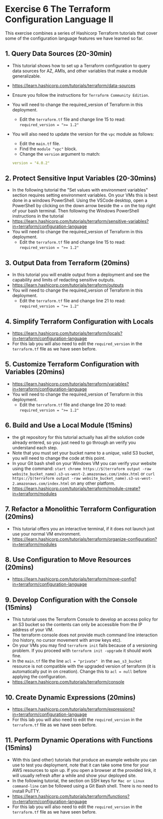 # Exercise 6 The Terraform Configuration Language II
This exercise combines a series of Hashicorp Terraform tutorials that cover some of the configuration language features we have learned so far.
## 1. Query Data Sources (20-30min)
- This tutorial shows how to set up a Terraform configuration to query data sources for AZ, AMIs, and other variables that make a module generalizable.
- https://learn.hashicorp.com/tutorials/terraform/data-sources
- Ensure you follow the instructions for `Terraform Community Edition`.
- You will need to change the required_version of Terraform in this deployment. 
  - Edit the ``terraform.tf`` file and change line 15 to read: ``required_version = ">= 1.2"``
- You will also need to update the version for the `vpc` module as follows:
  - Edit the `main.tf` file. 
  - Find the `module "vpc"` block.
  - Change the `version` argument to match:

  ```yaml
  version = "4.0.2"
  ```

## 2. Protect Sensitive Input Variables (20-30mins)
- In the following tutorial the "Set values with environment variables" section requires setting environment variables. On your VMs this is best done in a windows PowerShell. Using the VSCode desktop, open a PowerShell by clicking on the down arrow beside the + on the top right of your bash terminal. Then following the Windows PowerShell instructions in the tutorial
- https://learn.hashicorp.com/tutorials/terraform/sensitive-variables?in=terraform/configuration-language 
- You will need to change the required_version of Terraform in this deployment. 
  - Edit the ``terraform.tf`` file and change line 15 to read: ``required_version = ">= 1.2"``

## 3. Output Data from Terraform (20mins)
- In this tutorial you will enable output from a deployment and see the capability and limits of redacting sensitive outputs.
- https://learn.hashicorp.com/tutorials/terraform/outputs
- You will need to change the required_version of Terraform in this deployment. 
  - Edit the ``terraform.tf`` file and change line 21 to read: ``required_version = ">= 1.2"``

## 4. Simplify Terraform Configuration with Locals
- https://learn.hashicorp.com/tutorials/terraform/locals?in=terraform/configuration-language
- For this lab you will also need to edit the ``required_version`` in the ``terraform.tf`` file as we have seen before.

## 5. Customize Terraform Configuration with Variables (20mins)
- https://learn.hashicorp.com/tutorials/terraform/variables?in=terraform/configuration-language
- You will need to change the required_version of Terraform in this deployment. 
  - Edit the ``terraform.tf`` file and change line 20 to read: ``required_version = ">= 1.2"``

## 6. Build and Use a Local Module (15mins)
- the git repository for this tutorial actually has all the solution code already entered, so you just need to go through an verify you understand each step. 
- Note that you must set your bucket name to a *unique*, valid S3 bucket, you will need to change the code at this point. 
- In your Git bash shell on your Windows VM you can verify your website using the command:
  ``start chrome https://$(terraform output -raw website_bucket_name).s3-us-west-2.amazonaws.com/index.html`` 
  or
  ``curl https://$(terraform output -raw website_bucket_name).s3-us-west-2.amazonaws.com/index.html`` 
  on any other platform.
- https://learn.hashicorp.com/tutorials/terraform/module-create?in=terraform/modules

## 7. Refactor a Monolithic Terraform Configuration (20mins)
- This tutorial offers you an interactive terminal, if it does not launch just use your normal VM environment.
- https://learn.hashicorp.com/tutorials/terraform/organize-configuration?in=terraform/modules

## 8. Use Configuration to Move Resources (20mins)
- https://learn.hashicorp.com/tutorials/terraform/move-config?in=terraform/configuration-language 
## 9. Develop Configuration with the Console (15mins)
- This tutorial uses the Terraform Console to develop an access policy for an S3 bucket so the contents can only be accessible from the IP address of your VM. 
- The terraform console does not provide much command line interaction (no history, no cursor movement with arrow keys etc).
- On your VMs you may find ``terraform init`` fails because of a versioning problem. If you proceed with ``terraform init -upgrade`` it should work fine.
- In the ``main.tf`` file the line ``acl = "private" `` in the ``aws_s3_bucket`` resource is not compatible with the upgraded version of terraform (it is automatically put in on creation). Change this to ``acl = null`` before applying the configuration.
- https://learn.hashicorp.com/tutorials/terraform/console 

## 10. Create Dynamic Expressions (20mins)
- https://learn.hashicorp.com/tutorials/terraform/expressions?in=terraform/configuration-language 
- For this lab you will also need to edit the ``required_version`` in the ``terraform.tf`` file as we have seen before.

## 11. Perform Dynamic Operations with Functions (15mins)
- With this (and other) tutorials that produce an example website you can use to test you deployment, note that it can take some time for your AWS resources to spin up. If you open a browser at the provided link, it will usually refresh after a while and show your deployed site.
- In the following tutorial, the section on SSH keys for ``Mac or Linux command-line`` can be followed using a Git Bash shell. There is no need to install PuTTY.
- https://learn.hashicorp.com/tutorials/terraform/functions?in=terraform/configuration-language
- For this lab you will also need to edit the ``required_version`` in the ``terraform.tf`` file as we have seen before.
